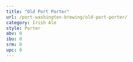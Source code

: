 ```yaml
---
title: "Old Port Porter"
url: /port-washington-brewing/old-port-porter/
category: Irish Ale
style: Porter
abv: 0
ibu: 0
srm: 0
upc: 0
---
```


